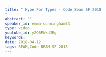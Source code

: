 ```yaml
---
title: " Hype For Types - Code Beam SF 2018
"
abstract: ""
speaker_id: emma-cunningham53
type: video
youtube_id: yZO6FkkdJEg
keywords: 
date: 2018-04-12
tags: BEAM,Code BEAM SF 2018
---
```


